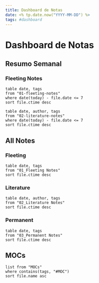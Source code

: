 ```yaml
---
title: Dashboard de Notas
date: <% tp.date.now("YYYY-MM-DD") %>
tags: #dashboard
---
```


# Dashboard de Notas

## Resumo Semanal
### Fleeting Notes

```dataview
table date, tags
from "01-fleeting-notes"
where date(today) - file.date <= 7
sort file.ctime desc
```

```dataview
table date, author, tags
from "02-literature-notes"
where date(today) - file.date <= 7
sort file.ctime desc
```
## All Notes
### Fleeting
```dataview
table date, tags
from "01_Fleeting Notes"
sort file.ctime desc
```
### Literature
```dataview
table date, author, tags
from "02_Literature Notes"
sort file.ctime desc
```
### Permanent
```dataview
table date, tags
from "03_Permanent Notes"
sort file.ctime desc
```
## MOCs
```dataview
list from "MOCs"
where contains(tags, "#MOC")
sort file.name asc
```
